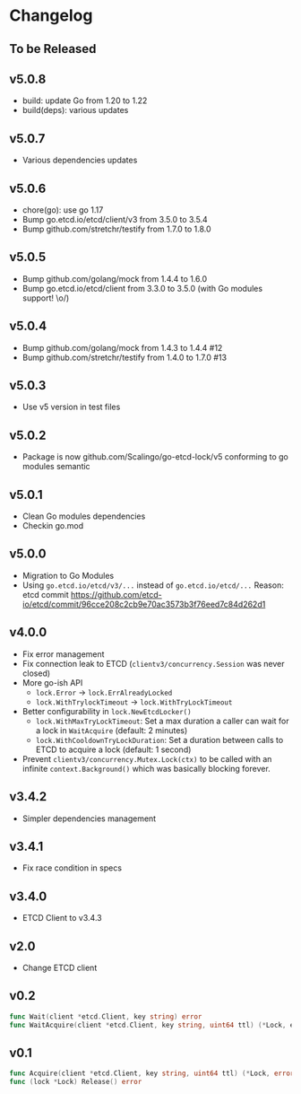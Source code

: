 # Changelog

## To be Released

## v5.0.8

* build: update Go from 1.20 to 1.22
* build(deps): various updates

## v5.0.7

* Various dependencies updates

## v5.0.6

* chore(go): use go 1.17
* Bump go.etcd.io/etcd/client/v3 from 3.5.0 to 3.5.4
* Bump github.com/stretchr/testify from 1.7.0 to 1.8.0

## v5.0.5

* Bump github.com/golang/mock from 1.4.4 to 1.6.0
* Bump go.etcd.io/etcd/client from 3.3.0 to 3.5.0 (with Go modules support! \o/)

## v5.0.4

* Bump github.com/golang/mock from 1.4.3 to 1.4.4 #12
* Bump github.com/stretchr/testify from 1.4.0 to 1.7.0 #13

## v5.0.3

* Use v5 version in test files

## v5.0.2

* Package is now github.com/Scalingo/go-etcd-lock/v5 conforming to go modules semantic

## v5.0.1

* Clean Go modules dependencies
* Checkin go.mod

## v5.0.0

* Migration to Go Modules
* Using `go.etcd.io/etcd/v3/...` instead of `go.etcd.io/etcd/...`
  Reason: etcd commit https://github.com/etcd-io/etcd/commit/96cce208c2cb9e70ac3573b3f76eed7c84d262d1

## v4.0.0

* Fix error management
* Fix connection leak to ETCD (`clientv3/concurrency.Session` was never closed)
* More go-ish API
  * `lock.Error` -> `lock.ErrAlreadyLocked`
  * `lock.WithTrylockTimeout` -> `lock.WithTryLockTimeout`
* Better configurability in `lock.NewEtcdLocker()`
  * `lock.WithMaxTryLockTimeout`: Set a max duration a caller can wait for a lock in `WaitAcquire` (default: 2 minutes)
  * `lock.WithCooldownTryLockDuration`: Set a duration between calls to ETCD to acquire a lock (default: 1 second)
* Prevent `clientv3/concurrency.Mutex.Lock(ctx)` to be called with an infinite `context.Background()` which was basically blocking forever.

## v3.4.2

* Simpler dependencies management

## v3.4.1

* Fix race condition in specs

## v3.4.0

* ETCD Client to v3.4.3

## v2.0

* Change ETCD client

## v0.2

```go
func Wait(client *etcd.Client, key string) error
func WaitAcquire(client *etcd.Client, key string, uint64 ttl) (*Lock, erro)
```


## v0.1

```go
func Acquire(client *etcd.Client, key string, uint64 ttl) (*Lock, error)
func (lock *Lock) Release() error
```
